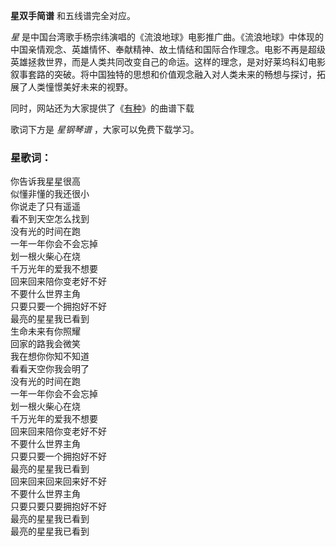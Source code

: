 

**星双手简谱** 和五线谱完全对应。

_星_
是中国台湾歌手杨宗纬演唱的《流浪地球》电影推广曲。《流浪地球》中体现的中国亲情观念、英雄情怀、奉献精神、故土情结和国际合作理念。电影不再是超级英雄拯救世界，而是人类共同改变自己的命运。这样的理念，是对好莱坞科幻电影叙事套路的突破。将中国独特的思想和价值观念融入对人类未来的畅想与探讨，拓展了人类憧憬美好未来的视野。

同时，网站还为大家提供了《[有种](Music-10123-有种-流浪地球推广曲.html "有种")》的曲谱下载

歌词下方是 _星钢琴谱_ ，大家可以免费下载学习。

### 星歌词：

你告诉我星星很高  
似懂非懂的我还很小  
你说走了只有遥遥  
看不到天空怎么找到  
没有光的时间在跑  
一年一年你会不会忘掉  
划一根火柴心在烧  
千万光年的爱我不想要  
回来回来陪你变老好不好  
不要什么世界主角  
只要只要一个拥抱好不好  
最亮的星星我已看到  
生命未来有你照耀  
回家的路我会微笑  
我在想你你知不知道  
看看天空你我会明了  
没有光的时间在跑  
一年一年你会不会忘掉  
划一根火柴心在烧  
千万光年的爱我不想要  
回来回来陪你变老好不好  
不要什么世界主角  
只要只要一个拥抱好不好  
最亮的星星我已看到  
回来回来回来回来好不好  
不要什么世界主角  
只要只要只要拥抱好不好  
最亮的星星我已看到  
最亮的星星我已看到

